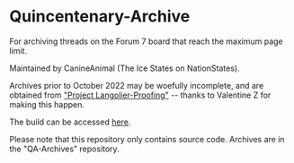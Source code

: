# Quincentenary-Archive
For archiving threads on the Forum 7 board that reach the maximum page limit.

Maintained by CanineAnimal (The Ice States on NationStates).

Archives prior to October 2022 may be woefully incomplete, and are obtained from ["Project Langolier-Proofing"](https://www.nationstates.net/page=dispatch/id=1543370) -- thanks to Valentine Z for making this happen.

The build can be accessed [here](https://canineanimal.github.io/Quincentenary-Archive/pages/).

Please note that this repository only contains source code. Archives are in the "QA-Archives" repository.
